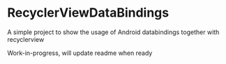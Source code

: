 # RecyclerViewDataBindings
A simple project to show the usage of Android databindings together with recyclerview

Work-in-progress, will update readme when ready
